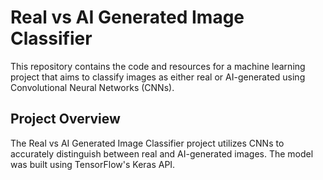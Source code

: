 # Real vs AI Generated Image Classifier

This repository contains the code and resources for a machine learning project that aims to classify images as either real or AI-generated using Convolutional Neural Networks (CNNs).

## Project Overview

The Real vs AI Generated Image Classifier project utilizes CNNs to accurately distinguish between real and AI-generated images. The model was built using TensorFlow's Keras API.



